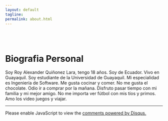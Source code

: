 ```yaml
---
layout: default
tagline:
permalink: about.html
---
```

<br><br>

# Biografia Personal

Soy Roy Alexander Quiñonez Lara, tengo 18 años. Soy de Ecuador. Vivo en Guayaquil. Soy estudiante de la Universidad de Guayaquil. Mi especialidad es Ingeniería de Software. Me gusta cocinar y comer. No me gusta el chocolate. Odio ir a comprar por la mañana. Disfruto pasar tiempo con mi familia y mi mejor amigo. No me importa ver fútbol con mis tíos y primos. Amo los video juegos y viajar.

---
<div id="disqus_thread"></div>
<script>

/**
*  RECOMMENDED CONFIGURATION VARIABLES: EDIT AND UNCOMMENT THE SECTION BELOW TO INSERT DYNAMIC VALUES FROM YOUR PLATFORM OR CMS.
*  LEARN WHY DEFINING THESE VARIABLES IS IMPORTANT: https://disqus.com/admin/universalcode/#configuration-variables*/
/*
var disqus_config = function () {
this.page.url = PAGE_URL;  // Replace PAGE_URL with your page's canonical URL variable
this.page.identifier = PAGE_IDENTIFIER; // Replace PAGE_IDENTIFIER with your page's unique identifier variable
};
*/
(function() { // DON'T EDIT BELOW THIS LINE
var d = document, s = d.createElement('script');
s.src = 'https://introduccion.disqus.com/embed.js';
s.setAttribute('data-timestamp', +new Date());
(d.head || d.body).appendChild(s);
})();
</script>
<noscript>Please enable JavaScript to view the <a href="https://disqus.com/?ref_noscript">comments powered by Disqus.</a></noscript>
                            
